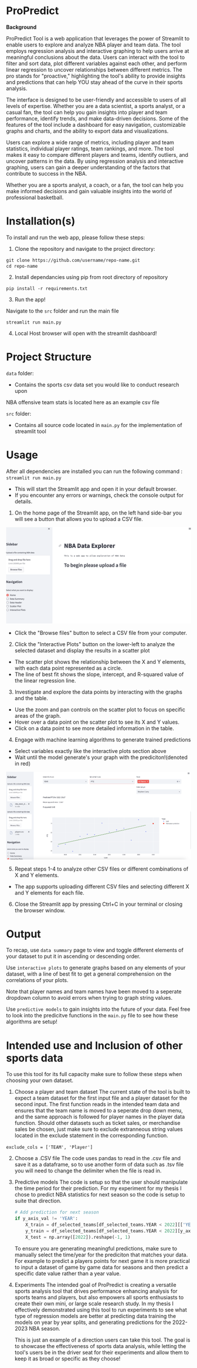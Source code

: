# ProPredict

**Background**

ProPredict Tool is a web application that leverages the power of Streamlit to enable users to explore and analyze NBA player and team data. The tool employs regression analysis and interactive graphing to help users arrive at meaningful conclusions about the data. Users can interact with the tool to filter and sort data, plot different variables against each other, and perform linear regression to uncover relationships between different metrics. The pro stands for "proactive," highlighting the tool's ability to provide insights and predictions that can help YOU stay ahead of the curve in their sports analysis.

The interface is designed to be user-friendly and accessible to users of all levels of expertise. Whether you are a data scientist, a sports analyst, or a casual fan, the tool can help you gain insights into player and team performance, identify trends, and make data-driven decisions. Some of the features of the tool include a dashboard for easy navigation, customizable graphs and charts, and the ability to export data and visualizations.

Users can explore a wide range of metrics, including player and team statistics, individual player ratings, team rankings, and more. The tool makes it easy to compare different players and teams, identify outliers, and uncover patterns in the data. By using regression analysis and interactive graphing, users can gain a deeper understanding of the factors that contribute to success in the NBA.

Whether you are a sports analyst, a coach, or a fan, the tool can help you make informed decisions and gain valuable insights into the world of professional basketball.

# Installation(s)

To install and run the web app, please follow these steps:

1. Clone the repository and navigate to the project directory:

```text
git clone https://github.com/username/repo-name.git
cd repo-name
```

2. Install dependancies using pip from root directory of repository

```text
pip install -r requirements.txt
```

3. Run the app!

Navigate to the `src` folder and run the main file

```text
streamlit run main.py
```

4. Local Host browser will open with the streamlit dashboard!

# Project Structure

`data` folder:

 - Contains the sports csv data set you would like to conduct research upon
 
NBA offensive team stats is located here as an example csv file

`src` folder:

 - Contains all source code located in `main.py` for the implementation of streamlit tool

# Usage

After all dependencies are installed you can run the following command : `streamlit run main.py`

- This will start the Streamlit app and open it in your default browser.
- If you encounter any errors or warnings, check the console output for details.

1. On the home page of the Streamlit app, on the left hand side-bar you will see a button that allows you to upload a CSV file.

![Home Page](images/home_page.png)

- Click the "Browse files" button to select a CSV file from your computer.

2. Click the "Interactive Plots" button on the lower-left to analyze the selected dataset and display the results in a scatter plot

- The scatter plot shows the relationship between the X and Y elements, with each data point represented as a circle.
- The line of best fit  shows the slope, intercept, and R-squared value of the linear regression line.

3. Investigate and explore the data points by interacting with the graphs and the table.

- Use the zoom and pan controls on the scatter plot to focus on specific areas of the graph.
- Hover over a data point on the scatter plot to see its X and Y values.
- Click on a data point to see more detailed information in the table.

4. Engage with machine learning algorithms to generate trained predictions

- Select variables exactly like the interactive plots section above
- Wait until the model generate's your graph with the prediciton!(denoted in red)

![Home Page](images/homepage.png)

5. Repeat steps 1-4 to analyze other CSV files or different combinations of X and Y elements.

- The app supports uploading different CSV files and selecting different X and Y elements for each file.



6. Close the Streamlit app by pressing Ctrl+C in your terminal or closing the browser window.


# Output

To recap, use `data summary` page to view and toggle different elements of your dataset to put it in ascending or descending order.

Use `interactive plots` to generate graphs based on any elements of your dataset, with a line of best fit to get a general comprehension on the correlations of your plots.

Note that player names and team names have been moved to a seperate dropdown column to avoid errors when trying to graph string values.

Use `predictive models` to gain insights into the future of your data. Feel free to look into the predicitve functions in the `main.py` file to see how these algorithms are setup!

# Intended use and Inclusion of other sports data

To use this tool for its full capacity make sure to follow these steps when choosing your own dataset.

1. Choose a player and team dataset
 The current state of the tool is built to expect a team dataset for the first input file and a player dataset for the second input. The first function reads in the intended team data and ensures that the team name is moved to a seperate drop down menu, and the same approach is followed for player names in the player data function. Should other datasets such as ticket sales, or merchandise sales be chosen, just make sure to exclude extranneous string values located in the exclude statement in the corresponding function.

 `exclude_cols = ['TEAM', 'Player']`

2. Choose a .CSV file
	The code uses pandas to read in the .csv file and save it as a dataframe, so to use another form of data such as .tsv file you will need to change the delimiter when the file is read in.

3. Predictive models
	The code is setup so that the user should manipulate the time period for their prediction. For my experiment for my thesis I chose to predict NBA statistics for next season so the code is setup to suite that direction.

	```python
	# Add prediction for next season
    if y_axis_val != 'YEAR':
        X_train = df_selected_teams[df_selected_teams.YEAR < 2022][['YEAR']]
        y_train = df_selected_teams[df_selected_teams.YEAR < 2022][y_axis_val]
        X_test = np.array([2022]).reshape(-1, 1)
	```

	To ensure you are generating meaningful predictions, make sure to manually select the time/year for the prediciton that matches your data. For example to predict a players points for next game it is more practical to input a dataset of game by game data for seasons and then predict a specific date value rather than a year value.


4. Experiments
	The intended goal of ProPredict is creating a versatile sports analysis tool that drives performance enhancing analysis for sports teams and players, but also empowers all sports enthusiasts to create their own mini, or large scale research study. In my thesis I effectively demonstrated using this tool to run experiments to see what type of regression models are better at predicting data training the models  on year by year splits, and generating predictions for the 2022-2023 NBA season. 

	This is just an example of a direction users can take this tool. The goal is to showcase the effectiveness of sports data analysis, while letting the tool's users be in the driver seat for their experiments and allow them to keep it as broad or specific as they choose!

